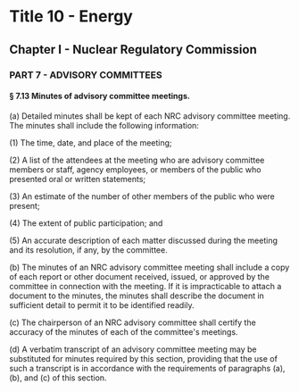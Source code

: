 
# Title 10 - Energy
## Chapter I - Nuclear Regulatory Commission
### PART 7 - ADVISORY COMMITTEES
#### § 7.13 Minutes of advisory committee meetings.

(a) Detailed minutes shall be kept of each NRC advisory committee meeting. The minutes shall include the following information:

(1) The time, date, and place of the meeting;

(2) A list of the attendees at the meeting who are advisory committee members or staff, agency employees, or members of the public who presented oral or written statements;

(3) An estimate of the number of other members of the public who were present;

(4) The extent of public participation; and

(5) An accurate description of each matter discussed during the meeting and its resolution, if any, by the committee.

(b) The minutes of an NRC advisory committee meeting shall include a copy of each report or other document received, issued, or approved by the committee in connection with the meeting. If it is impracticable to attach a document to the minutes, the minutes shall describe the document in sufficient detail to permit it to be identified readily.

(c) The chairperson of an NRC advisory committee shall certify the accuracy of the minutes of each of the committee's meetings.

(d) A verbatim transcript of an advisory committee meeting may be substituted for minutes required by this section, providing that the use of such a transcript is in accordance with the requirements of paragraphs (a), (b), and (c) of this section.
